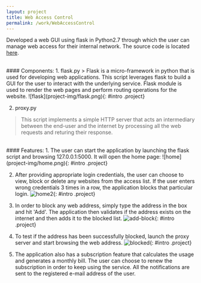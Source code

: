 ```yaml
---
layout: project
title: Web Access Control
permalink: /work/WebAccessControl
---
```

Developed a web GUI using flask in Python2.7 through which the user can manage web access for their internal network. The source code is located [here][github-repo-web-access].

<br>
#### Components:
1. flask.py
> Flask is a micro-framework in python that is used for developing web applications. This script leverages flask to build a GUI for the user to interact with the underlying service. Flask module is used to render the web pages and perform routing operations for the website.
![flask](project-img/flask.png){: #intro .project}


2. proxy.py
> This script implements a simple HTTP server that acts an intermediary between the end-user and the internet by processing all the web requests and returing their response.

<br>
#### Features:
1. The user can start the application by launching the flask script and browsing 127.0.0.1:5000.
It will open the home page:
![home](project-img/home.png){: #intro .project}

2. After providing appropriate login credentials, the user can choose to view, block or delete any websites from the access list. If the user enters wrong credentials 3 times in a row, the application blocks that particular login.
![home2](project-img/home2.png){: #intro .project}

3. In order to block any web address, simply type the address in the box and hit 'Add'. The application then validates if the address exists on the internet and then adds it to the blocked list.
![add-block](project-img/add-block.png){: #intro .project}

4. To test if the address has been successfully blocked, launch the proxy server and start browsing the web address. 
![blocked](project-img/blocked.png){: #intro .project}

5. The application also has a subscription feature that calculates the usage and generates a monthly bill. The user can choose to renew the subscription in order to keep using the service. All the notifications are sent to the registered e-mail address of the user.



[github-repo-web-access]: https://github.com/moizhussain92/web-access-proxy


